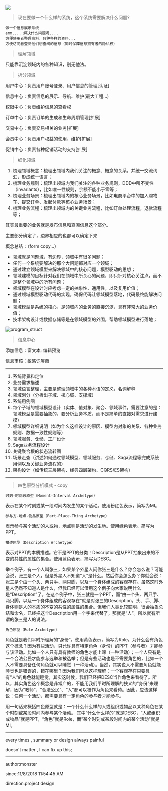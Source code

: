 
![](https://i.imgur.com/brziQHi.png)

> 现在要做一个什么样的系统，这个系统需要解决什么问题?


	做一个信息展示系统
	emm.... 解决什么问题呢....
	方便使用者整理资料，各种各样的资料...
	方便访问者查阅他们想查阅的信息（同时保障信息拥有者的隐私权）

> 理解领域

只能靠沉淀领域内的各种知识，别无他法。

> 拆分领域

用户中心：负责用户账号登录、用户信息的管理[认证]

信息中心：负责信息的展示、导航、维护(最大工程...)

权限中心：负责维护信息的查看权

订单中心：负责订单的生成和生命周期管理[扩展]

交易中心：负责交易相关的业务[扩展]

会员中心：负责用户权益的使用、维护[扩展]

促销中心：负责各种促销活动的支持[扩展]


> 细化领域


1. 梳理领域概念：梳理出领域内我们关注的概念、概念的关系，并统一交流词汇，形成统一语言；
1. 梳理业务规则：梳理出领域内我们关注的各种业务规则，DDD中叫不变性（invariants），比如唯一性规则，余额不能小于零等；
1. 梳理业务场景：梳理出领域内的核心业务场景，比如电商平台中的加入购物车、提交订单、发起付款等核心业务场景；
1. 梳理业务流程：梳理出领域内的关键业务流程，比如订单处理流程，退款流程等；

其实最重要的业务就是发布信息和查阅信息这个部分。

主要部分确定了，边界相应的也都可以确定下来

概念总结：（form copy...）


- 领域就是问题域，有边界，领域中有很多问题；
- 任何一个系统要解决的那个大问题都对应一个领域；
- 通过建立领域模型来解决领域中的核心问题，模型驱动的思想；
- 领域建模的目标针对我们在领域中所关心的问题，即只针对核心关注点，而不是整个领域中的所有问题；
- 领域模型在设计时应考虑一定的抽象性、通用性，以及复用价值；
- 通过领域模型驱动代码的实现，确保代码让领域模型落地，代码最终能解决问题；
- 领域模型是系统的核心，是领域内的业务的直接沉淀，具有非常大的业务价值；
- 技术架构设计或数据存储等是在领域模型的外围，帮助领域模型进行落地；

![program_struct](https://i.imgur.com/vPT9EN6.png)

> 信息中心

添加信息：富文本; 编辑预览

信息审核：敏感词屏蔽


----------

1. 系统背景和定位
1. 业务需求描述
1. 领域语言整理，主要是整理领域中的各种术语的定义，名词解释
1. 领域划分（分析出子域、核心域、支撑域）
1. 系统用例图
1. 每个子域的领域模型设计（实体、值对象、聚合、领域事件，需要注意的是：领域模型是需要抽象的，要分析业务本质，而不是简单的直接对需求进行建模）
1. 领域模型详细说明（如为什么这样设计的原因、模型内对象的关系、各种业务规则、数据一致性规则等）
1. 领域服务、仓储、工厂设计
1. Saga业务流程设计
1. 关键聚合根的状态流转图
1. 场景走查（讲述如何通过领域模型、领域服务、仓储、Saga流程等完成系统用例以及关键业务流程的）
1. 架构设计（如传统三层架构、经典四层架构、CQRS/ES架构）


----------


> 四色原型分析模式 - copy


	时刻-时间段原型（Moment-Interval Archetype）
表示在某个时刻或某一段时间内发生的某个活动。使用粉红色表示，简写为MI。

	参与方-地点-物品原型（Part-Place-Thing Archetype）
表示参与某个活动的人或物，地点则是活动的发生地。使用绿色表示。简写为PPT。

	描述原型（Description Archetype）
表示对PPT的本质描述。它不是PPT的分类！Description是从PPT抽象出来的不变的共性的属性的集合。使用蓝色表示，简写为DESC。

举个例子，有一个人叫张三，如果某个外星人问你张三是什么？你会怎么说？可能会说，张三是个人，但是外星人不知道“人”是什么。然后你会怎么办？你就会说：张三是个由一个头、两只手、两只脚，以及一个身体组成的客观存在。虽然这时外星人仍然不知道人是什么，但我已经可以借用这个例子向大家说明什么是“Description”了。在这个例子中，张三就是一个PPT，而“由一个头、两只手、两只脚，以及一个身体组成的客观存在”就是对张三的Description，头、手、脚、身体则是人的本质的不变的共性的属性的集合。但我们人类比较聪明，很会抽象总结和命名，已经把这个Description用一个字来代替了，那就是“人”。所以就有所谓的张三是人的说法。

	角色原型（Role Archetype）
角色就是我们平时所理解的“身份”。使用黄色表示，简写为Role。为什么会有角色这个概念？因为有些活动，只允许具有特定角色（身份）的PPT（参与者）才能参与该活动。比如一个人只有具有教师的角色才能上课（一种活动）；一个人只有是一个合法公民才能参与选举和被选举；但是有些活动也是不需要角色的，比如一个人不需要具备任何角色就可以睡觉（一种活动）。当然，其实说人不需要角色就能睡觉也是错误的，错在哪里？因为我们可以这样理解：一个客观存在只要具有“人”的角色就能睡觉，其实这时候，我们已经把DESC当作角色来看待了。所以，其实角色这个概念是非常广的，不能用我们平时所理解的狭义的“身份”来理解，因为“教师”、“合法公民”、“人”都可以被作为角色来看待。因此，应该这样说：任何一个活动，都需要具有一定角色的参与者才能参与。
	
用一句话来概括四色原型就是：一个什么什么样的人或组织或物品以某种角色在某个时刻或某段时间内参与某个活动。 其中“什么什么样的”就是DESC，“人或组织或物品”就是PPT，“角色”就是Role，而”某个时刻或某段时间内的某个活动"就是MI。


----------
every times , summary or design always painful

doesn't matter , I can fix up this;

----------
author:monster

since:11/8/2018 11:54:45 AM 

direction:project design